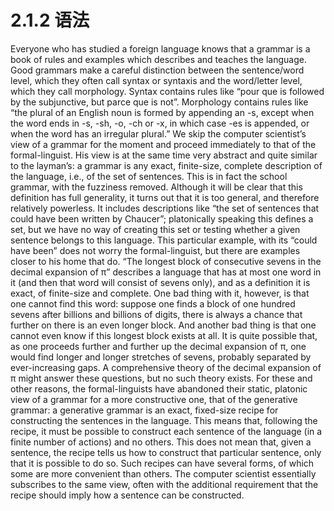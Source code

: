 # 2.1.2 语法

Everyone who has studied a foreign language knows that a grammar is a book of
rules and examples which describes and teaches the language. Good grammars make
a careful distinction between the sentence/word level, which they often call syntax or
syntaxis and the word/letter level, which they call morphology. Syntax contains rules
like “pour que is followed by the subjunctive, but parce que is not”. Morphology
contains rules like “the plural of an English noun is formed by appending an -s,
except when the word ends in -s, -sh, -o, -ch or -x, in which case -es is appended, or
when the word has an irregular plural.”
We skip the computer scientist’s view of a grammar for the moment and proceed
immediately to that of the formal-linguist. His view is at the same time very abstract
and quite similar to the layman’s: a grammar is any exact, finite-size, complete
description of the language, i.e., of the set of sentences. This is in fact the school
grammar, with the fuzziness removed. Although it will be clear that this definition
has full generality, it turns out that it is too general, and therefore relatively powerless.
It includes descriptions like “the set of sentences that could have been written
by Chaucer”; platonically speaking this defines a set, but we have no way of creating
this set or testing whether a given sentence belongs to this language. This particular
example, with its “could have been” does not worry the formal-linguist, but there
are examples closer to his home that do. “The longest block of consecutive sevens
in the decimal expansion of π” describes a language that has at most one word in
it (and then that word will consist of sevens only), and as a definition it is exact, of
finite-size and complete. One bad thing with it, however, is that one cannot find this
word: suppose one finds a block of one hundred sevens after billions and billions of
digits, there is always a chance that further on there is an even longer block. And
another bad thing is that one cannot even know if this longest block exists at all. It
is quite possible that, as one proceeds further and further up the decimal expansion
of π, one would find longer and longer stretches of sevens, probably separated by
ever-increasing gaps. A comprehensive theory of the decimal expansion of π might
answer these questions, but no such theory exists.
For these and other reasons, the formal-linguists have abandoned their static, platonic
view of a grammar for a more constructive one, that of the generative grammar:
a generative grammar is an exact, fixed-size recipe for constructing the sentences in
the language. This means that, following the recipe, it must be possible to construct
each sentence of the language (in a finite number of actions) and no others. This does
not mean that, given a sentence, the recipe tells us how to construct that particular
sentence, only that it is possible to do so. Such recipes can have several forms, of
which some are more convenient than others.
The computer scientist essentially subscribes to the same view, often with the additional
requirement that the recipe should imply how a sentence can be constructed.